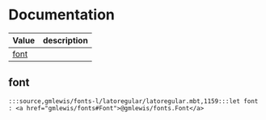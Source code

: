 # Documentation
|Value|description|
|---|---|
|[font](#font)||

## font

```moonbit
:::source,gmlewis/fonts-l/latoregular/latoregular.mbt,1159:::let font : <a href="gmlewis/fonts#Font">@gmlewis/fonts.Font</a>
```

